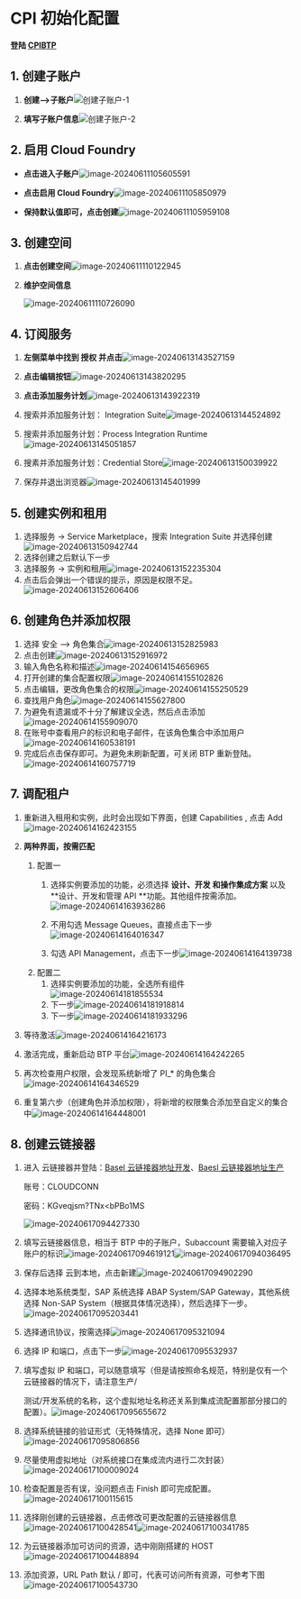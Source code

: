 # CPI 初始化配置

**登陆 [CPIBTP](https://cockpit.cn40.platform.sapcloud.cn/cockpit)**

## 1. 创建子账户

1. **创建-->子账户**![创建子账户-1](https://picture-bj.oss-cn-beijing.aliyuncs.com/pciture/image-20240611103249041.png)

2. **填写子账户信息**![创建子账户-2](https://picture-bj.oss-cn-beijing.aliyuncs.com/pciture/image-20240611105255399.png)

   

## 2. 启用 Cloud Foundry

- **点击进入子账户**![image-20240611105605591](https://picture-bj.oss-cn-beijing.aliyuncs.com/pciture/image-20240611105605591.png)

- **点击启用 Cloud Foundry**![image-20240611105850979](https://picture-bj.oss-cn-beijing.aliyuncs.com/pciture/image-20240611105850979.png)
- **保持默认值即可，点击创建**![image-20240611105959108](https://picture-bj.oss-cn-beijing.aliyuncs.com/pciture/image-20240611105959108.png)

## 3. 创建空间

1. **点击创建空间**![image-20240611110122945](https://picture-bj.oss-cn-beijing.aliyuncs.com/pciture/image-20240611110122945.png)

2. **维护空间信息**

   ![image-20240611110726090](https://picture-bj.oss-cn-beijing.aliyuncs.com/pciture/image-20240611110726090.png)

## 4. 订阅服务

1. **左侧菜单中找到 授权 并点击**![image-20240613143527159](https://picture-bj.oss-cn-beijing.aliyuncs.com/pciture/image-20240613143527159.png)
2. **点击编辑按钮**![image-20240613143820295](https://picture-bj.oss-cn-beijing.aliyuncs.com/pciture/image-20240613143820295.png)
3. **点击添加服务计划**![image-20240613143922319](https://picture-bj.oss-cn-beijing.aliyuncs.com/pciture/image-20240613143922319.png)

4. 搜索并添加服务计划： Integration Suite![image-20240613144524892](https://picture-bj.oss-cn-beijing.aliyuncs.com/pciture/image-20240613144524892.png)
5. 搜索并添加服务计划：Process Integration Runtime![image-20240613145051857](https://picture-bj.oss-cn-beijing.aliyuncs.com/pciture/image-20240613145051857.png)
6. 搜素并添加服务计划：Credential Store![image-20240613150039922](https://picture-bj.oss-cn-beijing.aliyuncs.com/pciture/image-20240613150039922.png)
7. 保存并退出浏览器![image-20240613145401999](https://picture-bj.oss-cn-beijing.aliyuncs.com/pciture/image-20240613145401999.png)

## 5. 创建实例和租用

1. 选择服务 -> Service Marketplace，搜索 Integration Suite 并选择创建![image-20240613150942744](https://picture-bj.oss-cn-beijing.aliyuncs.com/pciture/image-20240613150942744.png)
2. 选择创建之后默认下一步
3. 选择服务 -> 实例和租用![image-20240613152235304](https://picture-bj.oss-cn-beijing.aliyuncs.com/pciture/image-20240613152235304.png)
4. 点击后会弹出一个错误的提示，原因是权限不足。![image-20240613152606406](https://picture-bj.oss-cn-beijing.aliyuncs.com/pciture/image-20240613152606406.png)

## 6. 创建角色并添加权限

1. 选择 安全 --> 角色集合![image-20240613152825983](https://picture-bj.oss-cn-beijing.aliyuncs.com/pciture/image-20240613152825983.png)
2. 点击创建![image-20240613152916972](https://picture-bj.oss-cn-beijing.aliyuncs.com/pciture/image-20240613152916972.png)
3. 输入角色名称和描述![image-20240614154656965](https://picture-bj.oss-cn-beijing.aliyuncs.com/pciture/image-20240614154656965.png)
4. 打开创建的集合配置权限![image-20240614155102826](https://picture-bj.oss-cn-beijing.aliyuncs.com/pciture/image-20240614155102826.png)
5. 点击编辑，更改角色集合的权限![image-20240614155250529](https://picture-bj.oss-cn-beijing.aliyuncs.com/pciture/image-20240614155250529.png)
6. 查找用户角色![image-20240614155627800](https://picture-bj.oss-cn-beijing.aliyuncs.com/pciture/image-20240614155627800.png)
7. 为避免有遗漏或不十分了解建议全选，然后点击添加![image-20240614155909070](https://picture-bj.oss-cn-beijing.aliyuncs.com/pciture/image-20240614155909070.png)
8. 在账号中查看用户的标识和电子邮件，在该角色集合中添加用户![image-20240614160538191](https://picture-bj.oss-cn-beijing.aliyuncs.com/pciture/image-20240614160538191.png)
9. 完成后点击保存即可。为避免未刷新配置，可关闭 BTP 重新登陆。![image-20240614160757719](https://picture-bj.oss-cn-beijing.aliyuncs.com/pciture/image-20240614160757719.png)

## 7. 调配租户

1. 重新进入租用和实例，此时会出现如下界面，创建 Capabilities , 点击 Add![image-20240614162423155](https://picture-bj.oss-cn-beijing.aliyuncs.com/pciture/image-20240614162423155.png)
2. **两种界面，按需匹配**
   1. 配置一
      1. 选择实例要添加的功能，必须选择 **设计、开发 和操作集成方案** 以及 **设计、开发和管理 API **功能。其他组件按需添加。![image-20240614163936286](https://picture-bj.oss-cn-beijing.aliyuncs.com/pciture/image-20240614163936286.png)
      2. 不用勾选 Message Queues，直接点击下一步![image-20240614164016347](https://picture-bj.oss-cn-beijing.aliyuncs.com/pciture/image-20240614164016347.png)

      3. 勾选 API Management，点击下一步![image-20240614164139738](https://picture-bj.oss-cn-beijing.aliyuncs.com/pciture/image-20240614164139738.png)
   2. 配置二
      1. 选择实例要添加的功能，全选所有组件![image-20240614181855534](https://picture-bj.oss-cn-beijing.aliyuncs.com/pciture/image-20240614181855534.png)
      2. 下一步![image-20240614181918814](https://picture-bj.oss-cn-beijing.aliyuncs.com/pciture/image-20240614181918814.png)
      3. 下一步![image-20240614181933296](https://picture-bj.oss-cn-beijing.aliyuncs.com/pciture/image-20240614181933296.png)

3. 等待激活![image-20240614164216173](https://picture-bj.oss-cn-beijing.aliyuncs.com/pciture/image-20240614164216173.png)
4. 激活完成，重新启动 BTP 平台![image-20240614164242265](https://picture-bj.oss-cn-beijing.aliyuncs.com/pciture/image-20240614164242265.png)
5. 再次检查用户权限，会发现系统新增了 PI_* 的角色集合![image-20240614164346529](https://picture-bj.oss-cn-beijing.aliyuncs.com/pciture/image-20240614164346529.png)
6. 重复第六步（创建角色并添加权限），将新增的权限集合添加至自定义的集合中![image-20240614164448001](https://picture-bj.oss-cn-beijing.aliyuncs.com/pciture/image-20240614164448001.png)

## 8. 创建云链接器

1. 进入 云链接器并登陆：[Basel 云链接器地址开发](https://vhbexdclcc01.sap.baesl.com:8443)、[Baesl 云链接器地址生产](https://vhbexpclcc01.sap.baesl.com:8443)

   账号：CLOUDCONN

   密码：KGveqjsm?TNx<bPBo1MS

   ![image-20240617094427330](https://picture-bj.oss-cn-beijing.aliyuncs.com/pciture/image-20240617094427330.png)

2. 填写云链接器信息，相当于 BTP 中的子账户，Subaccount 需要输入对应子账户的标识![image-20240617094619121](https://picture-bj.oss-cn-beijing.aliyuncs.com/pciture/image-20240617094619121.png)![image-20240617094036495](https://picture-bj.oss-cn-beijing.aliyuncs.com/pciture/image-20240617094036495.png)

3. 保存后选择 云到本地，点击新建![image-20240617094902290](https://picture-bj.oss-cn-beijing.aliyuncs.com/pciture/image-20240617094902290.png)

4. 选择本地系统类型，SAP 系统选择 ABAP System/SAP Gateway，其他系统选择 Non-SAP System（根据具体情况选择），然后选择下一步。![image-20240617095203441](https://picture-bj.oss-cn-beijing.aliyuncs.com/pciture/image-20240617095203441.png)

5. 选择通讯协议，按需选择![image-20240617095321094](https://picture-bj.oss-cn-beijing.aliyuncs.com/pciture/image-20240617095321094.png)

6. 选择 IP 和端口，点击下一步![image-20240617095532937](https://picture-bj.oss-cn-beijing.aliyuncs.com/pciture/image-20240617095532937.png)

7. 填写虚拟 IP 和端口，可以随意填写（但是请按照命名规范，特别是仅有一个云链接器的情况下，请注意生产/

   测试/开发系统的名称，这个虚拟地址名称还关系到集成流配置那部分接口的配置）。![image-20240617095655672](https://picture-bj.oss-cn-beijing.aliyuncs.com/pciture/image-20240617095655672.png)

8. 选择系统链接的验证形式（无特殊情况，选择 None 即可）![image-20240617095806856](https://picture-bj.oss-cn-beijing.aliyuncs.com/pciture/image-20240617095806856.png)

9. 尽量使用虚拟地址（对系统接口在集成流内进行二次封装）![image-20240617100009024](https://picture-bj.oss-cn-beijing.aliyuncs.com/pciture/image-20240617100009024.png)
10. 检查配置是否有误，没问题点击 Finish 即可完成配置。![image-20240617100115615](https://picture-bj.oss-cn-beijing.aliyuncs.com/pciture/image-20240617100115615.png)
11. 选择刚创建的云链接器，点击修改可更改配置的云链接器信息![image-20240617100428541](https://picture-bj.oss-cn-beijing.aliyuncs.com/pciture/image-20240617100428541.png)![image-20240617100341785](https://picture-bj.oss-cn-beijing.aliyuncs.com/pciture/image-20240617100341785.png)

11. 为云链接器添加可访问的资源，选中刚刚搭建的 HOST![image-20240617100448894](https://picture-bj.oss-cn-beijing.aliyuncs.com/pciture/image-20240617100448894.png)
12. 添加资源，URL Path 默认 / 即可，代表可访问所有资源，可参考下图![image-20240617100543730](https://picture-bj.oss-cn-beijing.aliyuncs.com/pciture/image-20240617100543730.png)
